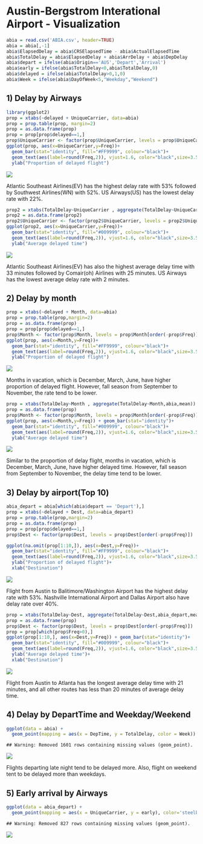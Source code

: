 Austin-Bergstrom Interational Airport - Visualization
================

``` r
abia = read.csv('ABIA.csv', header=TRUE)
abia = abia[,-1]
abia$ElapsedDelay = abia$CRSElapsedTime - abia$ActualElapsedTime
abia$TotalDelay = abia$ElapsedDelay + abia$ArrDelay + abia$DepDelay
abia$depart = ifelse(abia$Origin=='AUS','Depart','Arrival')
abia$early = ifelse(abia$TotalDelay<0,abia$TotalDelay,0)
abia$delayed = ifelse(abia$TotalDelay>0,1,0)
abia$Week = ifelse(abia$DayOfWeek<5,"Weekday","Weekend")
```

## 1\) Delay by Airways

``` r
library(ggplot2)
prop = xtabs(~delayed + UniqueCarrier, data=abia) 
prop = prop.table(prop, margin=2)
prop = as.data.frame(prop)
prop = prop[prop$delayed==1,]
prop$UniqueCarrier <- factor(prop$UniqueCarrier, levels = prop$UniqueCarrier[order(-prop$Freq)])
ggplot(prop, aes(x=UniqueCarrier,y=Freq))+
  geom_bar(stat="identity", fill="#FF9999", colour="black")+
  geom_text(aes(label=round(Freq,2)), vjust=1.6, color="black",size=3.5)+
  ylab("Proportion of delayed flight")
```

![](ABIA_files/figure-gfm/unnamed-chunk-2-1.png)<!-- -->

Atlantic Southeast Airlines(EV) has the highest delay rate with 53%
followed by Southwest Airlines(WN) with 52%. US Airways(US) has the
lowest delay rate with
22%.

``` r
prop2 = xtabs(TotalDelay~UniqueCarrier , aggregate(TotalDelay~UniqueCarrier,abia,mean))
prop2 = as.data.frame(prop2)
prop2$UniqueCarrier <- factor(prop2$UniqueCarrier, levels = prop2$UniqueCarrier[order(-prop2$Freq)])
ggplot(prop2, aes(x=UniqueCarrier,y=Freq))+
  geom_bar(stat="identity", fill="#009999", colour="black")+
  geom_text(aes(label=round(Freq,2)), vjust=1.6, color="black",size=3.5)+
  ylab("Average delayed time")
```

![](ABIA_files/figure-gfm/unnamed-chunk-3-1.png)<!-- -->

Atlantic Southeast Airlines(EV) has also the highest average delay time
with 33 minutes followed by Comair(oh) Airlines with 25 minutes. US
Airways has the lowest average delay rate with 2 minutes.

## 2\) Delay by month

``` r
prop = xtabs(~delayed + Month, data=abia)
prop = prop.table(prop,margin=2)
prop = as.data.frame(prop)
prop = prop[prop$delayed==1,]
prop$Month <- factor(prop$Month, levels = prop$Month[order(-prop$Freq)])
ggplot(prop, aes(x=Month,y=Freq))+
  geom_bar(stat="identity", fill="#FF9999", colour="black")+
  geom_text(aes(label=round(Freq,2)), vjust=1.6, color="black",size=3.5)+
  ylab("Proportion of delayed flight")
```

![](ABIA_files/figure-gfm/unnamed-chunk-4-1.png)<!-- -->

Months in vacation, which is December, March, June, have higher
proportion of delayed flight. However, fall season from September to
November, the rate tend to be lower.

``` r
prop = xtabs(TotalDelay~Month , aggregate(TotalDelay~Month,abia,mean))
prop = as.data.frame(prop)
prop$Month <- factor(prop$Month, levels = prop$Month[order(-prop$Freq)])
ggplot(prop, aes(x=Month,y=Freq)) + geom_bar(stat="identity")+
  geom_bar(stat="identity", fill="#009999", colour="black")+
  geom_text(aes(label=round(Freq,2)), vjust=1.6, color="black",size=3.5)+
  ylab("Average delayed time")
```

![](ABIA_files/figure-gfm/unnamed-chunk-5-1.png)<!-- -->

Similar to the proportion of delay flight, months in vacation, which is
December, March, June, have higher delayed time. However, fall season
from September to November, the delay time tend to be lower.

## 3\) Delay by airport(Top 10)

``` r
abia_depart = abia[which(abia$depart == 'Depart'),]
prop = xtabs(~delayed + Dest, data=abia_depart)
prop = prop.table(prop,margin=2)
prop = as.data.frame(prop)
prop = prop[prop$delayed==1,]
prop$Dest <- factor(prop$Dest, levels = prop$Dest[order(-prop$Freq)])

ggplot(na.omit(prop[1:10,]), aes(x=Dest,y=Freq))+
  geom_bar(stat="identity", fill="#FF9999", colour="black")+
  geom_text(aes(label=round(Freq,2)), vjust=1.6, color="black",size=3.5)+
  ylab("Proportion of delayed flight")+
  xlab("Destination")
```

![](ABIA_files/figure-gfm/unnamed-chunk-6-1.png)<!-- -->

Flight from Austin to Balitimore/Washington Airport has the highest
delay rate with 53%. Nashville International Airport and Dallas Airport
also have delay rate over
40%.

``` r
prop = xtabs(TotalDelay~Dest, aggregate(TotalDelay~Dest,abia_depart,mean))
prop = as.data.frame(prop)
prop$Dest <- factor(prop$Dest, levels = prop$Dest[order(-prop$Freq)])
prop = prop[which(prop$Freq>0),]
ggplot(prop[1:10,], aes(x=Dest,y=Freq)) + geom_bar(stat="identity")+
  geom_bar(stat="identity", fill="#009999", colour="black")+
  geom_text(aes(label=round(Freq,2)), vjust=1.6, color="black",size=3.5)+
  ylab("Average delayed time")+
  xlab("Destination")
```

![](ABIA_files/figure-gfm/unnamed-chunk-7-1.png)<!-- -->

Flight from Austin to Atlanta has the longest average delay time with 21
minutes, and all other routes has less than 20 minutes of average delay
time.

## 4\) Delay by DepartTime and Weekday/Weekend

``` r
ggplot(data = abia) + 
  geom_point(mapping = aes(x = DepTime, y = TotalDelay, color = Week))
```

    ## Warning: Removed 1601 rows containing missing values (geom_point).

![](ABIA_files/figure-gfm/unnamed-chunk-8-1.png)<!-- -->

Flights departing late night tend to be delayed more. Also, flight on
weekend tent to be delayed more than weekdays.

## 5\) Early arrival by Airways

``` r
ggplot(data = abia_depart) + 
  geom_point(mapping = aes(x = UniqueCarrier, y = early), color='steelblue')
```

    ## Warning: Removed 827 rows containing missing values (geom_point).

![](ABIA_files/figure-gfm/unnamed-chunk-9-1.png)<!-- -->
